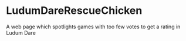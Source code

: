 # LudumDareRescueChicken
A web page which spotlights games with too few votes to get a rating in Ludum Dare
